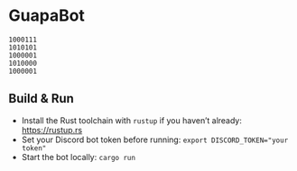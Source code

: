 # GuapaBot

```
1000111
1010101
1000001
1010000
1000001
```

## Build & Run

- Install the Rust toolchain with `rustup` if you haven’t already: https://rustup.rs
- Set your Discord bot token before running: `export DISCORD_TOKEN="your token"`
- Start the bot locally: `cargo run`
